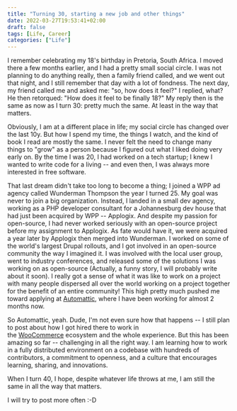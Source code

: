 ```yaml
---
title: "Turning 30, starting a new job and other things"
date: 2022-03-27T19:53:41+02:00
draft: false
tags: [Life, Career]
categories: ["Life"]
---
```


I remember celebrating my 18's birthday in Pretoria, South Africa. I moved there a few months earlier, and I had a pretty small social circle. I was not planning to do anything really, then a family friend called, and we went out that night, and I still remember that day with a lot of fondness. The next day, my friend called me and asked me: "so, how does it feel?" I replied, what? He then retorqued: "How does it feel to be finally 18?" My reply then is the same as now as I turn 30: pretty much the same. At least in the way that matters.

Obviously, I am at a different place in life; my social circle has changed over the last 10y. But how I spend my time, the things I watch, and the kind of book I read are mostly the same. I never felt the need to change many things to "grow" as a person because I figured out what I liked doing very early on. By the time I was 20, I had worked on a tech startup; I knew I wanted to write code for a living -- and even then, I was always more interested in free software.

That last dream didn't take too long to become a thing; I joined a WPP ad agency called Wunderman Thompson the year I turned 25. My goal was never to join a big organization. Instead, I landed in a small dev agency, working as a PHP developer consultant for a Johannesburg dev house that had just been acquired by WPP -- Applogix. And despite my passion for open-source, I had never worked seriously with an open-source project before my assignment to Applogix. As fate would have it, we were acquired a year later by Applogix then merged into Wunderman. I worked on some of the world's largest Drupal rollouts, and I got involved in an open-source community the way I imagined it. I was involved with the local user group, went to industry conferences, and released some of the solutions I was working on as open-source (Actually, a funny story, I will probably write about it soon). I really got a sense of what it was like to work on a project with many people dispersed all over the world working on a project together for the benefit of an entire community! This high pretty much pushed me toward applying at [Automattic](https://automattic.com/work-with-us/), where I have been working for almost 2 months now.

So Automattic, yeah. Dude, I'm not even sure how that happens -- I still plan to post about how I got hired there to work in the [WooCommerce](https://woocommerce.com/) ecosystem and the whole experience. But this has been amazing so far -- challenging in all the right way. I am learning how to work in a fully distributed environment on a codebase with hundreds of contributors, a commitment to openness, and a culture that encourages learning, sharing, and innovations.

When I turn 40, I hope, despite whatever life throws at me, I am still the same in all the way that matters.

I will try to post more often :-D
